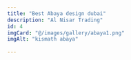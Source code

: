 ```yaml
---
title: "Best Abaya design dubai"
description: "Al Nisar Trading"
id: 4
imgCard: "@/images/gallery/abaya1.png"
imgAlt: "kismath abaya"
 
---
```

